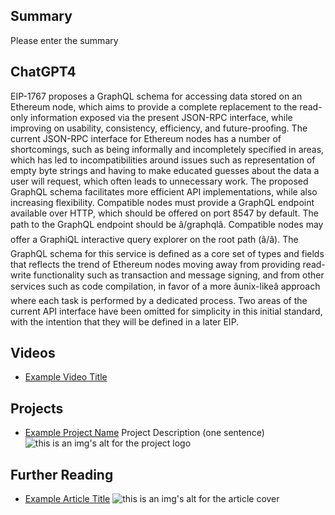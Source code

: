 ## Summary

Please enter the summary

## ChatGPT4

EIP-1767 proposes a GraphQL schema for accessing data stored on an Ethereum node, which aims to provide a complete replacement to the read-only information exposed via the present JSON-RPC interface, while improving on usability, consistency, efficiency, and future-proofing. The current JSON-RPC interface for Ethereum nodes has a number of shortcomings, such as being informally and incompletely specified in areas, which has led to incompatibilities around issues such as representation of empty byte strings and having to make educated guesses about the data a user will request, which often leads to unnecessary work. The proposed GraphQL schema facilitates more efficient API implementations, while also increasing flexibility. Compatible nodes must provide a GraphQL endpoint available over HTTP, which should be offered on port 8547 by default. The path to the GraphQL endpoint should be â/graphqlâ. Compatible nodes may offer a GraphiQL interactive query explorer on the root path (â/â). The GraphQL schema for this service is defined as a core set of types and fields that reflects the trend of Ethereum nodes moving away from providing read-write functionality such as transaction and message signing, and from other services such as code compilation, in favor of a more âunix-likeâ approach where each task is performed by a dedicated process. Two areas of the current API interface have been omitted for simplicity in this initial standard, with the intention that they will be defined in a later EIP.

## Videos

- [Example Video Title](https://www.youtube.com/watch?v=TDGq4aeevgY)

## Projects

- [Example Project Name](https://xxxx.xxx/xxxxx) Project Description (one sentence) ![this is an img's alt for the project logo](https://xxxx.xxx/project-logo.xxx)

## Further Reading

- [Example Article Title](https://xxxx.xxx/xxxxx) ![this is an img's alt for the article cover](https://xxxx.xxx/article-cover.xxx)
